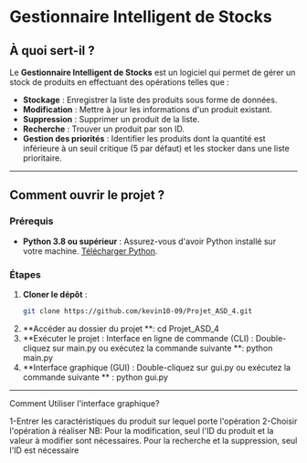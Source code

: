 # Gestionnaire Intelligent de Stocks

## À quoi sert-il ?
Le **Gestionnaire Intelligent de Stocks** est un logiciel qui permet de gérer un stock de produits en effectuant des opérations telles que :
- **Stockage** : Enregistrer la liste des produits sous forme de données.
- **Modification** : Mettre à jour les informations d'un produit existant.
- **Suppression** : Supprimer un produit de la liste.
- **Recherche** : Trouver un produit par son ID.
- **Gestion des priorités** : Identifier les produits dont la quantité est inférieure à un seuil critique (5 par défaut) et les stocker dans une liste prioritaire.

---

## Comment ouvrir le projet ?

### Prérequis
- **Python 3.8 ou supérieur** : Assurez-vous d'avoir Python installé sur votre machine. [Télécharger Python](https://www.python.org/downloads/).

### Étapes
1. **Cloner le dépôt** :
   ```bash
   git clone https://github.com/kevin10-09/Projet_ASD_4.git
2. **Accéder au dossier du projet **: cd Projet_ASD_4
3. **Exécuter le projet : Interface en ligne de commande (CLI) : Double-cliquez sur main.py ou exécutez la commande suivante **: python main.py
4. **Interface graphique (GUI) : Double-cliquez sur gui.py ou exécutez la commande suivante ** : python gui.py

 ---

Comment Utiliser l'interface graphique?

1-Entrer les caractéristiques du produit sur lequel porte l'opération
2-Choisir l'opération à réaliser
NB: Pour la modification, seul l'ID du produit et la valeur à modifier sont nécessaires. Pour la recherche et la suppression, seul l'ID est nécessaire

